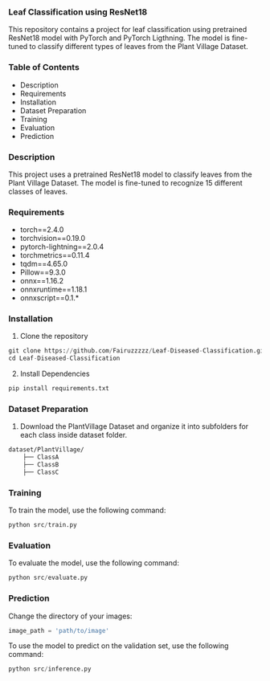 ### Leaf Classification using ResNet18

This repository contains a project for leaf classification using pretrained ResNet18 model with PyTorch and PyTorch Ligthning.
The model is fine-tuned to classify different types of leaves from the Plant Village Dataset.

### Table of Contents
- Description
- Requirements
- Installation
- Dataset Preparation
- Training
- Evaluation
- Prediction

### Description
This project uses a pretrained ResNet18 model to classify leaves from the Plant Village Dataset.
The model is fine-tuned to recognize 15 different classes of leaves.

### Requirements
- torch==2.4.0
- torchvision==0.19.0
- pytorch-lightning==2.0.4
- torchmetrics==0.11.4
- tqdm==4.65.0
- Pillow==9.3.0
- onnx==1.16.2
- onnxruntime==1.18.1
- onnxscript==0.1.*

### Installation
1. Clone the repository
```python
git clone https://github.com/Fairuzzzzz/Leaf-Diseased-Classification.git
cd Leaf-Diseased-Classification
```
2. Install Dependencies
```python
pip install requirements.txt
```

### Dataset Preparation
1. Download the PlantVillage Dataset and organize it into subfolders for each class inside dataset folder.
```markdown
dataset/PlantVillage/
    ├── ClassA
    ├── ClassB
    ├── ClassC
```

### Training
To train the model, use the following command:
```python
python src/train.py
```

### Evaluation
To evaluate the model, use the following command:
```python
python src/evaluate.py
```

### Prediction
Change the directory of your images:
```python
image_path = 'path/to/image'
```

To use the model to predict on the validation set, use the following command:
```python
python src/inference.py
```
